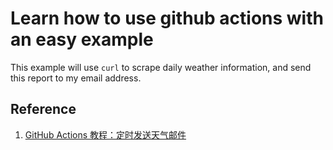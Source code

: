# Learn how to use github actions with an easy example

This example will use `curl` to scrape daily weather information, and send this report to my email address.

## Reference

1. [GitHub Actions 教程：定时发送天气邮件](https://www.ruanyifeng.com/blog/2019/12/github_actions.html)
